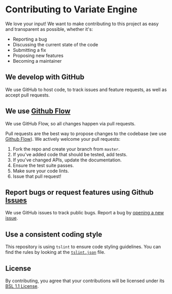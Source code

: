 # Contributing to Variate Engine

We love your input! We want to make contributing to this project as easy and transparent as possible, whether it's:

- Reporting a bug
- Discussing the current state of the code
- Submitting a fix
- Proposing new features
- Becoming a maintainer

## We develop with GitHub

We use GitHub to host code, to track issues and feature requests, as well as accept pull requests.

## We use [Github Flow](https://guides.github.com/introduction/flow/index.html)

We use GitHub Flow, so all changes happen via pull requests. 

Pull requests are the best way to propose changes to the codebase (we use [Github Flow](https://guides.github.com/introduction/flow/index.html)). We actively welcome your pull requests:

1. Fork the repo and create your branch from `master`.
2. If you've added code that should be tested, add tests.
3. If you've changed APIs, update the documentation.
4. Ensure the test suite passes.
5. Make sure your code lints.
6. Issue that pull request!

## Report bugs or request features using Github [Issues](https://github.com/VariateApp/variate-engine/issues)

We use GitHub issues to track public bugs. Report a bug by [opening a new issue]().

## Use a consistent coding style

This repository is using `tslint` to ensure code styling guidelines. You can find the rules by looking at the [`tslint.json`](https://github.com/VariateApp/variate-engine/blob/master/tslint.json) file.

## License
By contributing, you agree that your contributions will be licensed under its [BSL 1.1 License](https://github.com/VariateApp/variate-engine/blob/master/LICENSE).
